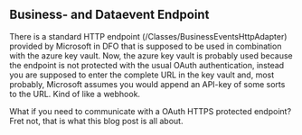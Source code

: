 ## Business- and Dataevent Endpoint

There is a standard HTTP endpoint (/Classes/BusinessEventsHttpAdapter) provided by Microsoft in DFO that is supposed to be used in combination with the azure key vault.
Now, the azure key vault is probably used because the endpoint is not protected with the usual OAuth authentication, 
instead you are supposed to enter the complete URL in the key vault and, most probably, Microsoft assumes you would append an API-key of some sorts to the URL. Kind of like a webhook.

What if you need to communicate with a OAuth HTTPS protected endpoint? Fret not, that is what this blog post is all about.
